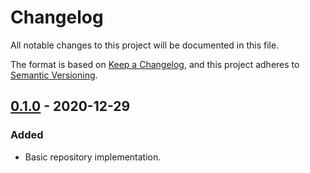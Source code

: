 # Changelog
All notable changes to this project will be documented in this file.

The format is based on [Keep a Changelog](https://keepachangelog.com/en/1.0.0/),
and this project adheres to [Semantic Versioning](https://semver.org/spec/v2.0.0.html).

## [0.1.0] - 2020-12-29
### Added
- Basic repository implementation.

[0.1.0]: https://github.com/skaffold/configuration/releases/tag/v0.1.0
